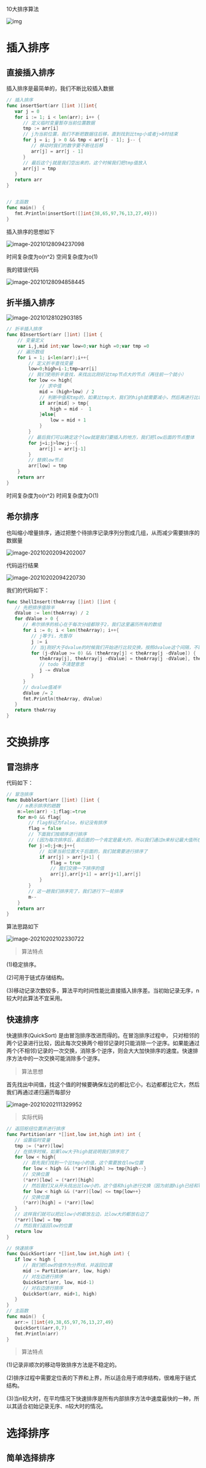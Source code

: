 10大排序算法

![img](images/0B319B38-B70E-4118-B897-74EFA7E368F9.png)

# 插入排序

## 直接插入排序

插入排序是最简单的，我们不断比较插入数据

```go
// 插入排序
func insertSort(arr []int )[]int{
   var j = 0
   for i := 1; i < len(arr); i++ {
      // 定义临时变量暂存当前位置数据
      tmp := arr[i]
      // j为当前位置，我们不断把数据往后移，直到找到比tmp小或者j>0时结束
      for j = i; j > 0 && tmp < arr[j - 1]; j-- {
         // 移动时我们的数字要不断往后移
         arr[j] = arr[j - 1]
      }
      // 最后这个j就是我们空出来的，这个时候我们把tmp值放入
      arr[j] = tmp
   }
   return arr
}


// 主函数
func main()  {
   fmt.Println(insertSort([]int{38,65,97,76,13,27,49}))
}
```

插入排序的思想如下

![image-20210128094237098](images/image-20210128094237098.png)

时间复杂度为o(n^2) 空间复杂度为o(1)

我的错误代码

![image-20210128094858445](images/image-20210128094858445.png)

## 折半插入排序

![image-20210128102903185](images/image-20210128102903185.png)

```go
// 折半插入排序
func BInsertSort(arr []int) []int {
	// 变量定义
	var i,j,mid int;var low=0;var high =0;var tmp =0
	// 遍历数组
	for i = 1; i<len(arr);i++{
		// 定义折半查找变量
		low=0;high=i-1;tmp=arr[i]
		// 我们使用折半查找，来找出比刚好比tmp节点大的节点（再往前一个就小）
		for low <= high{
			// 求中值
			mid = (high+low) / 2
			// 判断中值和tmp的，如果比tmp大，我们的high就需要减小，然后再进行比较
			if arr[mid] > tmp{
				high = mid -  1
			}else{
				low = mid + 1
			}
		}
		// 最后我们可以确定这个low就是我们要插入的地方，我们把low后面的节点整体
		for j=i;j>low;j--{
			arr[j] = arr[j-1]
		}
		// 替换low节点
		arr[low] = tmp
	}
	return arr
}
```

时间复杂度为o(n^2) 时间复杂度为O(1)

## 希尔排序

也叫缩小增量排序，通过把整个待排序记录序列分割成几组，从而减少需要排序的数据量

![image-20210202094202007](images/image-20210202094202007.png)

代码运行结果

![image-20210202094220730](images/image-20210202094220730.png)



我们的代码如下：

```go
func ShellInsert(theArray []int) []int {
   // 先把排序值除半
   dValue := len(theArray) / 2
   for dValue > 0 {
      // 希尔排序的核心在于每次分组都除于2，我们这里遍历所有的数组
      for i := 0; i < len(theArray); i++{
         // j等于i，先暂存
         j := i
         // 当j刚好大于dvalue的时候我们开始进行比较交换，按照dvalue这个间隔，不断交换数据
         for (j-dValue >= 0) && (theArray[j] < theArray[j -dValue]) {
            theArray[j], theArray[j -dValue] = theArray[j -dValue], theArray[j]
            // todo 不清楚意思
            j -= dValue
         }
      }
      // dvalue值减半
      dValue /= 2
      fmt.Println(theArray, dValue)
   }
   return theArray
}
```

# 交换排序

## 冒泡排序

代码如下：

```go
// 冒泡排序
func BubbleSort(arr []int) []int {
	// m表示排序的趟数
	m:=len(arr) -1;flag:=true
	for m>0 && flag{
		// flag标记为false，标记没有排序
		flag = false
		// 下面我们按顺序进行排序
		// (因为每次排序后，最后面的一个肯定是最大的，所以我们通过m来标记最大值所在的位置)
		for j:=0;j<m;j++{
			// 如果当前位置大于后面的，我们就需要进行排序了
			if arr[j] > arr[j+1] {
				flag = true
				// 我们交换一下排序的值
				arr[j],arr[j+1] = arr[j+1],arr[j]
			}
		}
		// 这一趟我们排序完了，我们进行下一轮排序
		m--
	}
	return arr
}
```

算法思路如下

![image-20210202102330722](images/image-20210202102330722.png)

> 算法特点

(1)稳定排序。

(2)可用于链式存储结构。

(3)移动记录次数较多，算法平均时间性能比直接插入排序差。当初始记录无序，n较大时此算法不宜采用。

## 快速排序

快速排序(QuickSort) 是由冒泡排序改进而得的。在冒泡排序过程中， 只对相邻的两个记录进行比较，因此每次交换两个相邻记录时只能消除一个逆序。如果能通过两个(不相邻)记录的一次交换，消除多个逆序，则会大大加快排序的速度。快速排序方法中的一次交换可能消除多个逆序。

> 算法思想

首先找出中间值，找这个值的时候要确保左边的都比它小，右边都都比它大，然后我们再通过递归遍历每部分

![image-20210202111329952](images/image-20210202111329952.png)

> 实际代码

```go
// 返回枢纽位置并进行排序
func Partition(arr *[]int,low int,high int) int {
   // 设置临时变量
   tmp := (*arr)[low]
   // 在排序时候，如果low大于high就说明我们排序完了
   for low < high{
      // 首先我们找到一个比tmp小的值，这个需要放在low位置
      for low < high && (*arr)[high] >= tmp{high--}
      // 交换位置
      (*arr)[low] = (*arr)[high]
      // 然后我们又从开头找出比low小的，这个值和high进行交换（因为前面high已经和low交换了）
      for low < high && (*arr)[low] <= tmp{low++}
      // 交换位置
      (*arr)[high] = (*arr)[low]
   }
   // 这样我们就可以把比low小的都放左边，比low大的都放右边了
   (*arr)[low] = tmp
   // 然后我们返回low的位置
   return low
}

// 快速排序
func QuickSort(arr *[]int,low int,high int) {
   if low < high {
      // 我们把low的值作为分界线，并返回位置
      mid := Partition(arr, low, high)
      // 对左边进行排序
      QuickSort(arr, low, mid-1)
      // 对右边进行排序
      QuickSort(arr, mid+1, high)
   }
}
// 主函数
func main()  {
   arr:= []int{49,38,65,97,76,13,27,49}
   QuickSort(&arr,0,7)
   fmt.Println(arr)
}
```

> 算法特点

(1)记录非顺次的移动导致排序方法是不稳定的。

(2)排序过程中需要定位表的下界和上界，所以适合用于顺序结构，很难用于链式结构。

(3)当n较大时，在平均情况下快速排序是所有内部排序方法中速度最快的一种，所以其适合初始记录无序、n较大时的情况。

# 选择排序

## 简单选择排序